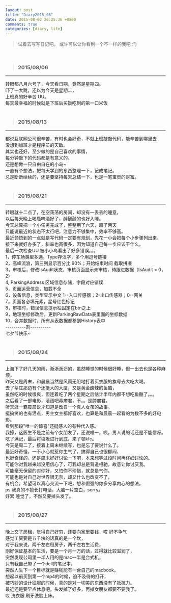 ```yaml
---
layout: post
title: "Diary2015_08"
date: 2015-08-02 20:25:36 +0800
comments: true
categories: [diary, life]
---
```


> 试着去写写日记吧。 或许可以让你看到一个不一样的我吧 :")  

<!--more-->
<br>   

>### 2015/08/06 ###
----------
转眼都八月六号了，今天看日期，竟然是星期四。     
吓了一大跳，还以为今天是星期二，    
上班真的好辛苦 UU。     
每天最幸福的时候就是下班后买饭吃到的第一口米饭        
<br>

>### 2015/08/13 ###
----------
都说互联网公司很辛苦，有时也会好奇，不就上班敲敲代码，能辛苦到哪里去     
没想到加班才是程序员的天敌。    
其实也还好，至少做的是自己喜欢的事情，    
每分钟敲下的代码都是有意义的。    
还是想做一只自由自在的小鸟~     
一直有个想法，把每天学到的东西整理一下，记成笔记。    
总是断断续续的，还是要坚持每天总结一下，也是一笔宝贵的财富。   
<br>

>### 2015/08/21 ###
----------
转眼就十二点了，在空荡荡的房间，却没有一丢丢的睡意，    
以后每天晚上喝瓶啤酒好了，醉醺醺的也好入睡。     
今天总算把一个小任务完成了，整整用了六天，超了两天    
只能说最近的状态不太行吧，注意力不够集中，效率不够高。   
最近领悟到的一点就是写代码一定要有规划，先花一小会把每个小步骤列出来，    
接下来就好办多了，斜率也高很多，因为知道自己每一步应该干什么。    
最后一次检查UU 被小小鸟看出了好多错误。。。        
1，停车场类型多选，Type存汉字，多个用逗号链接   
2，高峰流浪，第三列显示百分比  90%；开始结束时间 截取拼凑   
3，审核后，修改IsAudit状态，审核页面显示未审核，待跟进数据（IsAudit = 0，2）   
4, ParkingAddress 区域信息存储，字段对应错误   
5，页面运营信息，加载不全   
6，设备信息，类型显示中文  1--入口传感器；2-出口传感器；0--网关   
7，页面各必填元素，星号红色标记   
8，审核时，错误信息提示栏固定在btn之上   
9，地理坐标修改后，更新ParkingRawData表里面的坐标数据   
10，合并数据时，所有从表数据都移到History表中   
----------割----------   
七夕节快乐~      
<img class="lazy" data-original="/images/blog\150801_diary/1501.JPG" >   
<br>

>### 2015/08/24 ###
----------
上海下了好几天的雨，淅淅沥沥的，虽然睡觉的时候很好睡，但一出去也是各种麻烦。    
昨天又是周末，和晨晨当然是风雨无阻地打着买衣服的旗号去大吃大喝。    
去了莘庄那边有个还挺大的大厦，又是黄金酸辣的鱼酷，    
虽然吃的时候很爽，但连着吃了两个星期之后估计半年内都不想吃鱼酷了。。。     
之后看了一部电影，滚蛋吧毒瘤君，不。。是肿瘤君。      
听天涯一霸晨晨说才知道是改自一个真人女孩的故事。    
挺搞笑的也有泪点，男主女主都好喜欢，也算是和晨晨一起看的为数不多的好电影。    
看到那段"唯一的惊喜"还挺感人的有种代入感。     
我擦，这医生不是之前有个女朋友了，还说唯一，哎，男人说的话还是不能信呀。     
吃了满记，最后将垃圾进行到底，来了顿kfc。  
今天是周二了，接着上周末继续写，也是忘了要说什么了。    
最近好奇怪，一不小心就惹你生气了，搞得自己也很郁闷、    
也挺奇怪的，还是周末好好讨论一下吧，本来想等过段时间再仔细讨论的。    
可能你对我越来越没用信心了，可我却总是背道相驰，故意让你讨厌我。   
可能毫无保留的对你好，又怕你不珍惜，就总是气你。     
可能也是对自己对世界很无奈，却又什么也改变不了，    
有机会，希望可以真心交流一下吧，想和倔强的你多分享内心的想法。    
ps.我真的不擅长打电话，大脑一片空白，sorry。    
好累 睡觉了，不然又要掉头发了。         
<br>

>### 2015/08/27 ###
----------
晚上交了房租，觉得自己好穷，还要向家里要钱，哎 好不争气     
感觉工资要是五千块的话真的是一个坎，      
对于我来说，两千左右租房子，两千左右生活费，     
刚好保证基本的生活，要是一个月一万的话，过得就比较滋润了，     
突然发现公司里一半人用的是mac一半是台式机，    
只有我自己带了一个dell的笔记本，    
突然人生下一个目标就是赚钱能有一台自己的macbook。     
想起以前买到第一个mp4的时候，迫不及待的打开，    
被巧妙的设计征服的时候，真的是对一切美的东西没有了抵抗力。    
最近还是要早点休息吧，头发掉了好多，再掉女朋友都要不要我了。     
哎  洗衣服 刷牙洗脸上床。      
<br>
